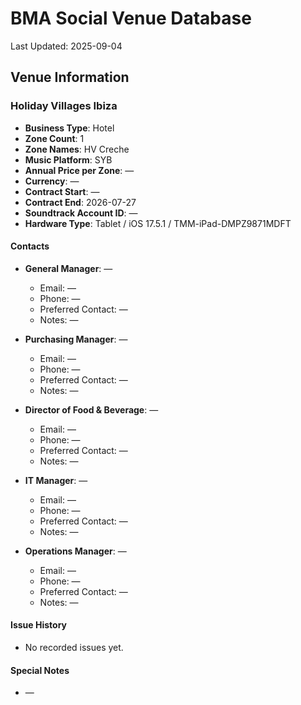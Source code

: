 # BMA Social Venue Database

Last Updated: 2025-09-04

## Venue Information

### Holiday Villages Ibiza
- **Business Type**: Hotel
- **Zone Count**: 1
- **Zone Names**: HV Creche
- **Music Platform**: SYB
- **Annual Price per Zone**: —
- **Currency**: —
- **Contract Start**: —
- **Contract End**: 2026-07-27
- **Soundtrack Account ID**: —
- **Hardware Type**: Tablet / iOS 17.5.1 / TMM-iPad-DMPZ9871MDFT

#### Contacts
- **General Manager**: —
  - Email: —
  - Phone: —
  - Preferred Contact: —
  - Notes: —

- **Purchasing Manager**: —
  - Email: —
  - Phone: —
  - Preferred Contact: —
  - Notes: —

- **Director of Food & Beverage**: —
  - Email: —
  - Phone: —
  - Preferred Contact: —
  - Notes: —

- **IT Manager**: —
  - Email: —
  - Phone: —
  - Preferred Contact: —
  - Notes: —

- **Operations Manager**: —
  - Email: —
  - Phone: —
  - Preferred Contact: —
  - Notes: —

#### Issue History
- No recorded issues yet.

#### Special Notes
- —
